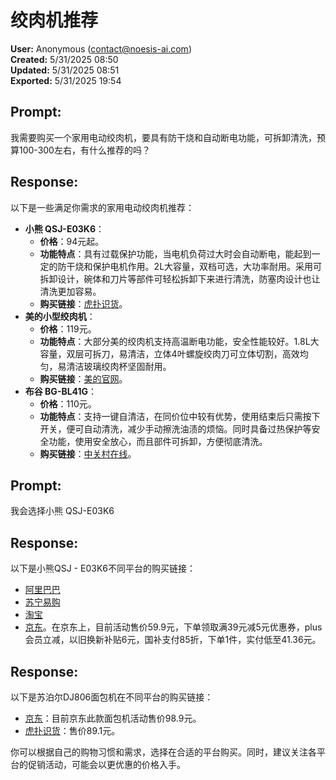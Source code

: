 # 绞肉机推荐

**User:** Anonymous (contact@noesis-ai.com)  
**Created:** 5/31/2025 08:50  
**Updated:** 5/31/2025 08:51  
**Exported:** 5/31/2025 19:54  

## Prompt:
我需要购买一个家用电动绞肉机，要具有防干烧和自动断电功能，可拆卸清洗，预算100-300左右，有什么推荐的吗？

## Response:
以下是一些满足你需求的家用电动绞肉机推荐：
- **小熊 QSJ-E03K6**：
    - **价格**：94元起。
    - **功能特点**：具有过载保护功能，当电机负荷过大时会自动断电，能起到一定的防干烧和保护电机作用。2L大容量，双档可选，大功率耐用。采用可拆卸设计，碗体和刀片等部件可轻松拆卸下来进行清洗，防塞肉设计也让清洗更加容易。
    - **购买链接**：[虎扑识货](http://m.shihuo.cn/page/supplierList/459356222?id=5657242&sku_id=459356222)。
- **美的小型绞肉机**：
    - **价格**：119元。
    - **功能特点**：大部分美的绞肉机支持高温断电功能，安全性能较好。1.8L大容量，双层可拆刀，易清洁，立体4叶螺旋绞肉刀可立体切割，高效均匀，易清洁玻璃绞肉杯坚固耐用。
    - **购买链接**：[美的官网](https://m.midea.cn/next/detail/index?itemid=1000000000400702925159)。
- **布谷 BG-BL41G**：
    - **价格**：110元。
    - **功能特点**：支持一键自清洁，在同价位中较有优势，使用结束后只需按下开关，便可自动清洗，减少手动擦洗油渍的烦恼。同时具备过热保护等安全功能，使用安全放心，而且部件可拆卸，方便彻底清洗。
    - **购买链接**：[中关村在线](https://wap.zol.com.cn/1379/1378246/param.html)。
## Prompt:
我会选择小熊 QSJ-E03K6

## Response:
以下是小熊QSJ - E03K6不同平台的购买链接：
- [阿里巴巴](http://m.1688.com/offer/902403051444.html)
- [苏宁易购](https://m.suning.com/bigimages/12444313579.html)
- [淘宝](https://pingjia.taobao.com/0e3502ddce6b875d53dbf6d1ab6de6b1.html)
- [京东](https://m.smzdm.com/p/147610055/)。在京东上，目前活动售价59.9元，下单领取满39元减5元优惠券，plus会员立减，以旧换新补贴6元，国补支付85折，下单1件，实付低至41.36元。

## Response:
以下是苏泊尔DJ806面包机在不同平台的购买链接：
- [京东](https://item.jd.com/100011774344.html)：目前京东此款面包机活动售价98.9元。
- [虎扑识货](http://m.shihuo.cn/page/goodsDetail/6287051?goodsId=6287051&skuId=634912510&styleId=224734507)：售价89.1元。

你可以根据自己的购物习惯和需求，选择在合适的平台购买。同时，建议关注各平台的促销活动，可能会以更优惠的价格入手。
